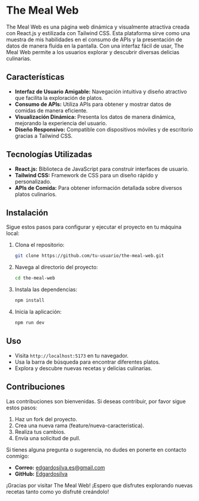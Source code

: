 # The Meal Web

The Meal Web es una página web dinámica y visualmente atractiva creada con React.js y estilizada con Tailwind CSS. Esta plataforma sirve como una muestra de mis habilidades en el consumo de APIs y la presentación de datos de manera fluida en la pantalla. Con una interfaz fácil de usar, The Meal Web permite a los usuarios explorar y descubrir diversas delicias culinarias.

## Características

- **Interfaz de Usuario Amigable:** Navegación intuitiva y diseño atractivo que facilita la exploración de platos.
- **Consumo de APIs:** Utiliza APIs para obtener y mostrar datos de comidas de manera eficiente.
- **Visualización Dinámica:** Presenta los datos de manera dinámica, mejorando la experiencia del usuario.
- **Diseño Responsivo:** Compatible con dispositivos móviles y de escritorio gracias a Tailwind CSS.

## Tecnologías Utilizadas

- **React.js:** Biblioteca de JavaScript para construir interfaces de usuario.
- **Tailwind CSS:** Framework de CSS para un diseño rápido y personalizado.
- **APIs de Comida:** Para obtener información detallada sobre diversos platos culinarios.

## Instalación

Sigue estos pasos para configurar y ejecutar el proyecto en tu máquina local:

1. Clona el repositorio:
    ```bash
    git clone https://github.com/tu-usuario/the-meal-web.git
    ```
2. Navega al directorio del proyecto:
    ```bash
    cd the-meal-web
    ```
3. Instala las dependencias:
    ```bash
    npm install
    ```
4. Inicia la aplicación:
    ```bash
    npm run dev
    ```

## Uso

- Visita `http://localhost:5173` en tu navegador.
- Usa la barra de búsqueda para encontrar diferentes platos.
- Explora y descubre nuevas recetas y delicias culinarias.

## Contribuciones

Las contribuciones son bienvenidas. Si deseas contribuir, por favor sigue estos pasos:

1. Haz un fork del proyecto.
2. Crea una nueva rama (feature/nueva-caracteristica).
3. Realiza tus cambios.
4. Envía una solicitud de pull.


Si tienes alguna pregunta o sugerencia, no dudes en ponerte en contacto conmigo:

- **Correo:** edgardosilva.es@gmail.com
- **GitHub:** [Edgardosilva](https://github.com/Edgardosilva)

¡Gracias por visitar The Meal Web! ¡Espero que disfrutes explorando nuevas recetas tanto como yo disfruté creándolo!
